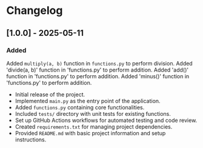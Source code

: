 # Changelog

## [1.0.0] - 2025-05-11

### Added
Added `multiply(a, b)` function in `functions.py` to perform division.
Added 'divide(a, b)' function in 'functions.py' to perform addition.
Added 'add()' function in 'functions.py' to perform addition.
Added 'minus()' function in 'functions.py' to perform addition.

- Initial release of the project.
- Implemented `main.py` as the entry point of the application.
- Added `functions.py` containing core functionalities.
- Included `tests/` directory with unit tests for existing functions.
- Set up GitHub Actions workflows for automated testing and code review.
- Created `requirements.txt` for managing project dependencies.
- Provided `README.md` with basic project information and setup instructions.
